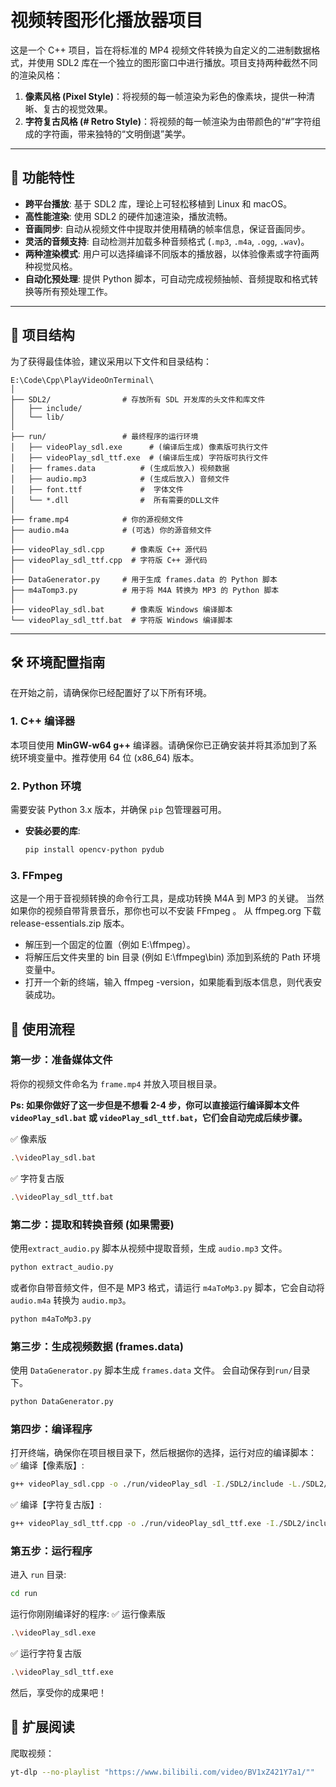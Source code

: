# 视频转图形化播放器项目

这是一个 C++ 项目，旨在将标准的 MP4 视频文件转换为自定义的二进制数据格式，并使用 SDL2 库在一个独立的图形窗口中进行播放。项目支持两种截然不同的渲染风格：

1.  **像素风格 (Pixel Style)**：将视频的每一帧渲染为彩色的像素块，提供一种清晰、复古的视觉效果。
2.  **字符复古风格 (# Retro Style)**：将视频的每一帧渲染为由带颜色的“#”字符组成的字符画，带来独特的“文明倒退”美学。

---

## 🚀 功能特性

- **跨平台播放**: 基于 SDL2 库，理论上可轻松移植到 Linux 和 macOS。
- **高性能渲染**: 使用 SDL2 的硬件加速渲染，播放流畅。
- **音画同步**: 自动从视频文件中提取并使用精确的帧率信息，保证音画同步。
- **灵活的音频支持**: 自动检测并加载多种音频格式 (`.mp3`, `.m4a`, `.ogg`, `.wav`)。
- **两种渲染模式**: 用户可以选择编译不同版本的播放器，以体验像素或字符画两种视觉风格。
- **自动化预处理**: 提供 Python 脚本，可自动完成视频抽帧、音频提取和格式转换等所有预处理工作。

---

## 📁 项目结构

为了获得最佳体验，建议采用以下文件和目录结构：

```
E:\Code\Cpp\PlayVideoOnTerminal\
│
├── SDL2/                # 存放所有 SDL 开发库的头文件和库文件
│   ├── include/
│   └── lib/
│
├── run/                 # 最终程序的运行环境
│   ├── videoPlay_sdl.exe      # (编译后生成) 像素版可执行文件
│   ├── videoPlay_sdl_ttf.exe  # (编译后生成) 字符版可执行文件
│   ├── frames.data          # (生成后放入) 视频数据
│   ├── audio.mp3            # (生成后放入) 音频文件
│   ├── font.ttf             #  字体文件
│   └── *.dll                #  所有需要的DLL文件
│
├── frame.mp4            # 你的源视频文件
├── audio.m4a            # (可选) 你的源音频文件
│
├── videoPlay_sdl.cpp      # 像素版 C++ 源代码
├── videoPlay_sdl_ttf.cpp  # 字符版 C++ 源代码
│
├── DataGenerator.py     # 用于生成 frames.data 的 Python 脚本
├── m4aTomp3.py          # 用于将 M4A 转换为 MP3 的 Python 脚本
│
├── videoPlay_sdl.bat      # 像素版 Windows 编译脚本
└── videoPlay_sdl_ttf.bat  # 字符版 Windows 编译脚本

```

---

## 🛠️ 环境配置指南

在开始之前，请确保你已经配置好了以下所有环境。

### 1. C++ 编译器

本项目使用 **MinGW-w64 g++** 编译器。请确保你已正确安装并将其添加到了系统环境变量中。推荐使用 64 位 (x86_64) 版本。

### 2. Python 环境

需要安装 Python 3.x 版本，并确保 `pip` 包管理器可用。

- **安装必要的库**:
  ```bash
  pip install opencv-python pydub
  ```

### 3. FFmpeg

这是一个用于音视频转换的命令行工具，是成功转换 M4A 到 MP3 的关键。
当然如果你的视频自带背景音乐，那你也可以不安装 FFmpeg 。
从 ffmpeg.org 下载 release-essentials.zip 版本。

- 解压到一个固定的位置（例如 E:\ffmpeg）。
- 将解压后文件夹里的 bin 目录 (例如 E:\ffmpeg\bin) 添加到系统的 Path 环境变量中。
- 打开一个新的终端，输入 ffmpeg -version，如果能看到版本信息，则代表安装成功。

## 🚀 使用流程

### 第一步：准备媒体文件

将你的视频文件命名为 `frame.mp4` 并放入项目根目录。

**Ps: 如果你做好了这一步但是不想看 2-4 步，你可以直接运行编译脚本文件 `videoPlay_sdl.bat` 或 `videoPlay_sdl_ttf.bat`，它们会自动完成后续步骤。**

✅ 像素版

```bash
.\videoPlay_sdl.bat
```

✅ 字符复古版

```bash
.\videoPlay_sdl_ttf.bat
```

### 第二步：提取和转换音频 (如果需要)

使用`extract_audio.py` 脚本从视频中提取音频，生成 `audio.mp3` 文件。

```bash
python extract_audio.py
```

或者你自带音频文件，但不是 MP3 格式，请运行 `m4aToMp3.py` 脚本，它会自动将 `audio.m4a` 转换为 `audio.mp3`。

```bash
python m4aToMp3.py
```

### 第三步：生成视频数据 (frames.data)

使用 `DataGenerator.py` 脚本生成 `frames.data` 文件。
会自动保存到`run/`目录下。

```bash
python DataGenerator.py
```

### 第四步：编译程序

打开终端，确保你在项目根目录下，然后根据你的选择，运行对应的编译脚本：
✅ 编译【像素版】:

```bash
g++ videoPlay_sdl.cpp -o ./run/videoPlay_sdl -I./SDL2/include -L./SDL2/lib -lmingw32 -lSDL2main -lSDL2 -lSDL2_mixer
```

✅ 编译【字符复古版】:

```bash
g++ videoPlay_sdl_ttf.cpp -o ./run/videoPlay_sdl_ttf.exe -I./SDL2/include -L./SDL2/lib -lmingw32 -lSDL2main -lSDL2 -lSDL2_mixer -lSDL2_ttf
```

### 第五步：运行程序

进入 `run` 目录:

```bash
cd run
```

运行你刚刚编译好的程序:
✅ 运行像素版

```bash
.\videoPlay_sdl.exe
```

✅ 运行字符复古版

```bash
.\videoPlay_sdl_ttf.exe
```

然后，享受你的成果吧！

## 🧩 扩展阅读

爬取视频：

```bash
yt-dlp --no-playlist "https://www.bilibili.com/video/BV1xZ421Y7a1/""
```
